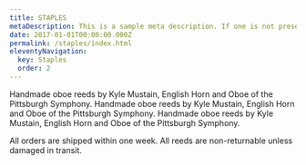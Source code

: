 ```yaml
---
title: STAPLES
metaDescription: This is a sample meta description. If one is not present in your page/post's front matter, the default metadata.desciption will be used instead.
date: 2017-01-01T00:00:00.000Z
permalink: /staples/index.html
eleventyNavigation:
  key: Staples
  order: 2
---
```


Handmade oboe reeds by Kyle Mustain, English Horn and Oboe of the Pittsburgh Symphony. Handmade oboe reeds by Kyle Mustain, English Horn and Oboe of the Pittsburgh Symphony. Handmade oboe reeds by Kyle Mustain, English Horn and Oboe of the Pittsburgh Symphony. 


All orders are shipped within one week. All reeds are non-returnable unless damaged in transit.

